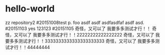 # hello-world
zz repository2
#20151008test
p.
  foo asdf
  asdf
   asdfasdfaf
   asdf
  asd.
#20151103
yes
123123
#20151105
奇怪，又可以了  我要多多测试才行！！
奇怪，又可以了  我要多多测试才行！！22222222222222222
奇怪，又可以了  我要多多测试才行！！3333333333333333333333
奇怪，又可以了  我要多多测试才行！！44444444
